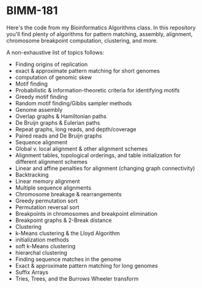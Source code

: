 # BIMM-181
Here's the code from my Bioinformatics Algorithms class. In this repository you'll find plenty of algorithms for pattern matching, assembly, alignment, chromosome breakpoint computation, clustering, and more.

A non-exhaustive list of topics follows:
 - Finding origins of replication 
  - exact & approximate pattern matching for short genomes
  - computation of genomic skew
 - Motif finding
  - Probabilistic & information-theoretic criteria for identifying motifs
  - Greedy motif finding
  - Random motif finding/Gibbs sampler methods
 - Genome assembly
  - Overlap graphs & Hamiltonian paths
  - De Bruijn graphs & Eulerian paths
  - Repeat graphs, long reads, and depth/coverage
  - Paired reads and De Bruijn graphs
 - Sequence alignment
  - Global v. local alignment & other alignment schemes
  - Alignment tables, topological orderings, and table initialization for different alignment schemes
  - Linear and affine penalties for alignment (changing graph connectivity)
  - Backtracking
  - Linear memory alignment
  - Multiple sequence alignments
 - Chromosome breakage & rearrangements
  - Greedy permutation sort
  - Permutation reversal sort
  - Breakpoints in chromosomes and breakpoint elimination
  - Breakpoint graphs & 2-Break distance
 - Clustering
  - k-Means clustering & the Lloyd Algorithm
   - initialization methods
  - soft k-Means clustering
  - hierarchal clustering
 - Finding sequence matches in the genome
  - Exact & approximate pattern matching for long genomes
  - Suffix Arrays
  - Tries, Trees, and the Burrows Wheeler transform
